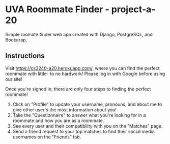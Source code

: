  # UVA Roommate Finder - project-a-20
 Simple roomate finder web app created with Django, PostgreSQL, and Bootstrap. 

## Instructions ##
Visit https://cs3240-a20.herokuapp.com/, where you can find the perfect roommate with little- to no hardwork! Please log in with Google before using our site!

Once you're signed in, there are only four steps to finding the perfect roommate!

1. Click on "Profile" to update your username, pronouns, and about me to give other user's the most information about you!
2. Take the "Questionnaire" to answer what you're looking for in a roommate and how you are as a roommate.
3. See every user and their compatibility with you on the "Matches" page.
4. Send a friend request to your top matches to find their social media usernames on the "Friends" tab.

